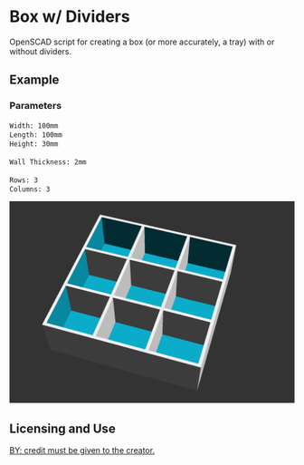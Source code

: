 # Box w/ Dividers

OpenSCAD script for creating a box (or more accurately, a tray) with or without dividers.

## Example

### Parameters

```
Width: 100mm
Length: 100mm
Height: 30mm

Wall Thickness: 2mm

Rows: 3
Columns: 3
```

![3x3 Tray][3x3_tray]

[3x3_tray]: images/box_with_dividers.png "3x3 Tray"

## Licensing and Use

[BY: credit must be given to the creator.](https://creativecommons.org/licenses/by/4.0/)

